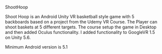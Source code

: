 ShootHoop

Shoot Hoop is an Android Unity VR basketball style game with 5 backboards based on a project from the Udemy VR Course.  The Player can shoot baskets at 5 different targets.  The course setup the game in Desktop and then added Oculus functionality.  I added functionality to GoogleVR 1.5 on Unity 5.6.

Minimum Android version is 5.1

